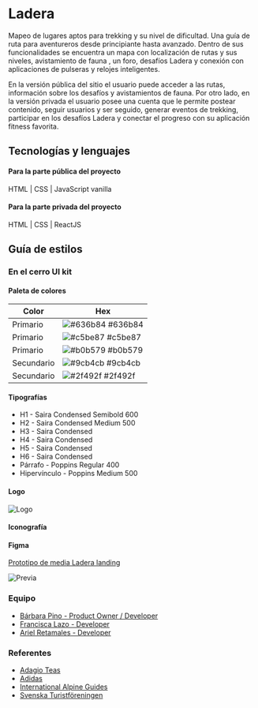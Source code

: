 # Ladera
Mapeo de lugares aptos para trekking y su nivel de dificultad. Una guía de ruta para aventureros desde principiante hasta avanzado.
Dentro de sus funcionalidades se encuentra un mapa con localización de rutas y sus niveles, avistamiento de fauna , un foro, desafíos Ladera y conexión con aplicaciones de pulseras y relojes inteligentes.

En la versión pública del sitio el usuario puede acceder a las rutas, información sobre los desafíos y avistamientos de fauna.
Por otro lado, en la versión privada el usuario posee una cuenta que le permite postear contenido, seguir usuarios y ser seguido, generar eventos de trekking, participar en los desafíos Ladera y conectar el progreso con su aplicación fitness favorita.

## Tecnologías y lenguajes
#### Para la parte pública del proyecto
HTML | CSS | JavaScript vanilla

#### Para la parte privada del proyecto
HTML | CSS | ReactJS

## Guía de estilos
### En el cerro UI kit
#### Paleta de colores

| Color             | Hex                                                                |
| ----------------- | ------------------------------------------------------------------ |
| Primario | ![#636b84](https://via.placeholder.com/10/636b84?text=+) #636b84 |
| Primario | ![#c5be87](https://via.placeholder.com/10/c5be87?text=+) #c5be87 |
| Primario | ![#b0b579](https://via.placeholder.com/10/b0b579?text=+) #b0b579 |
| Secundario | ![#9cb4cb](https://via.placeholder.com/10/9cb4cb?text=+) #9cb4cb |
| Secundario | ![#2f492f](https://via.placeholder.com/10/2f492f?text=+) #2f492f |



#### Tipografías
- H1 - Saira Condensed Semibold 600
- H2 - Saira Condensed Medium 500
- H3 - Saira Condensed
- H4 - Saira Condensed
- H5 - Saira Condensed
- H6 - Saira Condensed
- Párrafo - Poppins Regular 400
- Hipervínculo - Poppins Medium 500

#### Logo

![Logo](https://i.ibb.co/ZL8ym5h/Recurso-1.png)

#### Iconografía

#### Figma

[Prototipo de media Ladera landing](https://www.figma.com/proto/ZZBcJHStxDP9d4B0c09Inn/Ladera?node-id=1-2&scaling=scale-down-width&page-id=0%3A1)

![Previa](https://i.ibb.co/pW1fw6C/previa.jpg)

### Equipo
- [Bárbara Pino - Product Owner / Developer ](https://github.com/Poipurin)
- [Francisca Lazo - Developer ](https://github.com/FranMarvelous)
- [Ariel Retamales - Developer ](https://github.com/ArielRetamales1593)


### Referentes
- [Adagio Teas](https://adagio.cl/)
- [Adidas](https://www.adidas.cl/)
- [International Alpine Guides](https://www.internationalalpineguides.com/california-hiking/)
- [Svenska Turistföreningen](https://www.svenskaturistforeningen.se/guider-tips/leder/)




